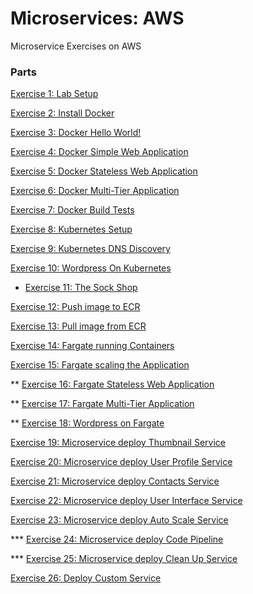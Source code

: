 # Microservices: AWS

Microservice Exercises on AWS

### Parts

[Exercise 1: Lab Setup](labSetup.md)

[Exercise 2: Install Docker](docker/installDocker.md)

[Exercise 3: Docker Hello World!](docker/helloworld.md)

[Exercise 4: Docker Simple Web Application](docker/simpleWebApp.md)

[Exercise 5: Docker Stateless Web Application](docker/statelessWebApp.md)

[Exercise 6: Docker Multi-Tier Application](docker/multiTierApp.md)

[Exercise 7: Docker Build Tests](docker/buildTests.md)

[Exercise 8: Kubernetes Setup](k8s/k8sSetup.md)

[Exercise 9: Kubernetes DNS Discovery](k8s/dnsDiscovery.md)

[Exercise 10: Wordpress On Kubernetes](k8s/wordpressOnK8s.md)

* [Exercise 11: The Sock Shop](k8s/sockShop.md)

[Exercise 12: Push image to ECR](ecr/pushImageToRegistry.md)

[Exercise 13: Pull image from ECR](ecr/pullImageFromRegistry.md)

[Exercise 14: Fargate running Containers](fargate/runningContainers.md)

[Exercise 15: Fargate scaling the Application](fargate/scalingTheApp.md)

** [Exercise 16: Fargate Stateless Web Application](fargate/statelessWebApp.md)

** [Exercise 17: Fargate Multi-Tier Application](fargate/multiTierApp.md)

** [Exercise 18: Wordpress on Fargate](fargate/wordpressOnFargate.md)

[Exercise 19: Microservice deploy Thumbnail Service](fargate/microserviceDeployThumbnailService.md)

[Exercise 20: Microservice deploy User Profile Service](fargate/microserviceDeployUserProfileService.md)

[Exercise 21: Microservice deploy Contacts Service](fargate/microserviceDeployContactsService.md)

[Exercise 22: Microservice deploy User Interface Service](fargate/microserviceDeployUserInterfaceService.md)

[Exercise 23: Microservice deploy Auto Scale Service](fargate/microserviceAutoScaleUserInterfaceService.md)

*** [Exercise 24: Microservice deploy Code Pipeline](fargate/microserviceCodePipeline.md)

*** [Exercise 25: Microservice deploy Clean Up Service](fargate/microserviceCleanUp.md)

[Exercise 26: Deploy Custom Service](fargate/deployCustomService.md)
